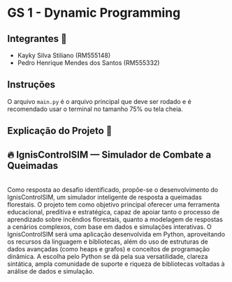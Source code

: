 # GS 1 - Dynamic Programming

## Integrantes 👋
<ul> 
    <li>Kayky Silva Stiliano (RM555148)</li>
    <li>Pedro Henrique Mendes dos Santos (RM555332)</li>
</ul>

## Instruções
O arquivo ```main.py``` é o arquivo principal que deve ser rodado e é recomendado usar o terminal no tamanho 75% ou tela cheia.

## Explicação do Projeto 📖
## 🔥 IgnisControlSIM — Simulador de Combate a Queimadas
<br>
Como resposta ao desafio identificado, propõe-se o desenvolvimento do IgnisControlSIM, um simulador inteligente de resposta a queimadas florestais. O projeto tem como objetivo principal oferecer uma ferramenta educacional, preditiva e estratégica, capaz de apoiar tanto o processo de aprendizado sobre incêndios florestais, quanto a modelagem de respostas a cenários complexos, com base em dados e simulações interativas.
O IgnisControlSIM será uma aplicação desenvolvida em Python, aproveitando os recursos da linguagem e bibliotecas, além do uso de estruturas de dados avançadas (como heaps e grafos) e conceitos de programação dinâmica. A escolha pelo Python se dá pela sua versatilidade, clareza sintática, ampla comunidade de suporte e riqueza de bibliotecas voltadas à análise de dados e simulação.
